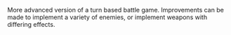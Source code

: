More advanced version of a turn based battle game. Improvements can be made to implement a variety of enemies, or implement weapons with differing effects.
